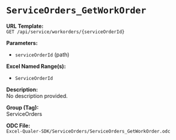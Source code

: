 # `ServiceOrders_GetWorkOrder`

**URL Template:**  
`GET /api/service/workorders/{serviceOrderId}`

**Parameters:**  
- `serviceOrderId` (path)

**Excel Named Range(s):**  
- `ServiceOrderId`

**Description:**  
No description provided.

**Group (Tag):**  
ServiceOrders

**ODC File:**  
`Excel-Qualer-SDK/ServiceOrders/ServiceOrders_GetWorkOrder.odc`
